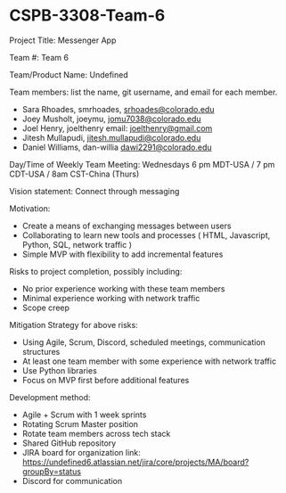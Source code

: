 # CSPB-3308-Team-6

Project Title: Messenger App

Team #: Team 6

Team/Product Name: Undefined

Team members: list the name, git username, and email for each member.
   *   Sara Rhoades, smrhoades, srhoades@colorado.edu
   *   Joey Musholt, joeymu, jomu7038@colorado.edu
   *   Joel Henry,  joelthenry email: joelthenry@gmail.com
   *   Jitesh Mullapudi, jitesh.mullapudi@colorado.edu
   *   Daniel Williams, dan-willia dawi2291@colorado.edu
     
Day/Time of Weekly Team Meeting: Wednesdays 6 pm MDT-USA / 7 pm CDT-USA / 8am CST-China (Thurs)

Vision statement: Connect through messaging

Motivation:
- Create a means of exchanging messages between users
- Collaborating to learn new tools and processes ( HTML, Javascript, Python, SQL, network traffic )
- Simple MVP with flexibility to add incremental features

Risks to project completion, possibly including:
- No prior experience working with these team members
- Minimal experience working with network traffic
- Scope creep
  
Mitigation Strategy for above risks:
- Using Agile, Scrum, Discord, scheduled meetings, communication structures
- At least one team member with some experience with network traffic
- Use Python libraries
- Focus on MVP first before additional features

Development method:
- Agile + Scrum with 1 week sprints
- Rotating Scrum Master position
- Rotate team members across tech stack
- Shared GitHub repository
- JIRA board for organization
  link: https://undefined6.atlassian.net/jira/core/projects/MA/board?groupBy=status
- Discord for communication
